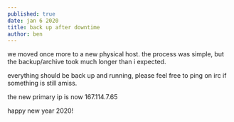 ```yaml
---
published: true
date: jan 6 2020
title: back up after downtime
author: ben
---
```


we moved once more to a new physical host. the process was simple,
but the backup/archive took much longer than i expected.

everything should be back up and running, please feel free to ping
on irc if something is still amiss.

the new primary ip is now 167.114.7.65

happy new year 2020!

